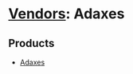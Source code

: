 # [Vendors](README.md): Adaxes

## Products

- [Adaxes](../products/4572a37e-bff1-44bd-9e55-3b67dad06bfe.md)
